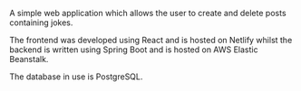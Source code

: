 A simple web application which allows the user to create and delete posts containing jokes.

The frontend was developed using React and is hosted on Netlify whilst the backend is written using Spring Boot
and is hosted on AWS Elastic Beanstalk. 

The database in use is PostgreSQL.